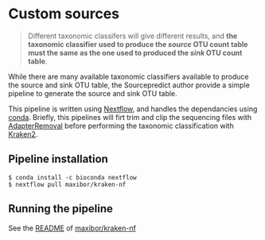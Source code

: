 # Custom sources

> Different taxonomic classifers will give different results, and **the taxonomic classifier used to produce the *source* OTU count table must the same as the one used to produced the *sink* OTU count table**.

While there are many available taxonomic classifiers available to produce the source and sink OTU table, the Sourcepredict author provide a simple pipeline to generate the source and sink OTU table.

This pipeline is written using [Nextflow](https://www.nextflow.io/), and handles the dependancies using [conda](https://conda.io/en/latest/).
Briefly, this pipelines will firt trim and clip the sequencing files with [AdapterRemoval](https://github.com/MikkelSchubert/adapterremoval) before performing the taxonomic classification with [Kraken2](https://ccb.jhu.edu/software/kraken2).

## Pipeline installation

```
$ conda install -c bioconda nextflow
$ nextflow pull maxibor/kraken-nf
```

## Running the pipeline

See the [README](https://github.com/maxibor/kraken-nf) of [maxibor/kraken-nf](https://github.com/maxibor/kraken-nf)